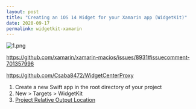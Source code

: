 ```yaml
---
layout: post
title: "Creating an iOS 14 Widget for your Xamarin app (WidgetKit)"
date: 2020-09-17
permalink: widgetkit-xamarin
---
```


![1.png]({{site.url}}/assets/resources-widgetkit-xamarin/1.png)

https://github.com/xamarin/xamarin-macios/issues/8931#issuecomment-701357996

https://github.com/Csaba8472/WidgetCenterProxy

1. Create a new Swift app in the root directory of your project
2. New > Targets > WidgetKit
3. [Project Relative Output Location](https://docs.microsoft.com/en-us/xamarin/ios/platform/ios14/#embedded-widgetkit-support)
